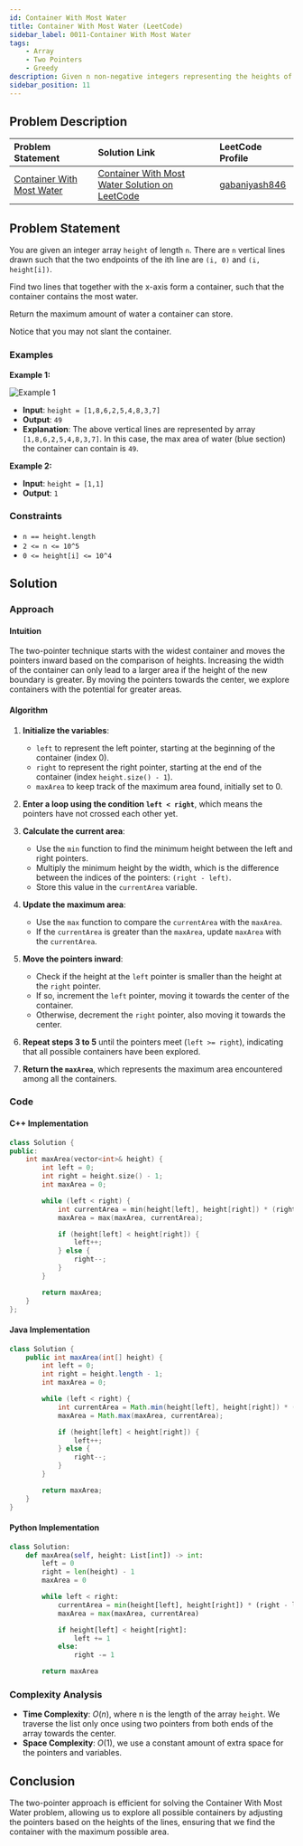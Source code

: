 ```yaml
---
id: Container With Most Water
title: Container With Most Water (LeetCode)
sidebar_label: 0011-Container With Most Water
tags:
    - Array
    - Two Pointers
    - Greedy
description: Given n non-negative integers representing the heights of vertical lines, find the two lines that together with the x-axis form a container, such that the container contains the most water.
sidebar_position: 11
---
```


## Problem Description

| Problem Statement                                                                                           | Solution Link                                                                                                                               | LeetCode Profile                                   |
| :----------------------------------------------------------------------------------------------------------- | :------------------------------------------------------------------------------------------------------------------------------------------ | :------------------------------------------------- |
| [Container With Most Water](https://leetcode.com/problems/container-with-most-water/)                       | [Container With Most Water Solution on LeetCode](https://leetcode.com/problems/container-with-most-water/solutions/3701708/best-method-c-java-python-beginner-friendly/) | [gabaniyash846](https://leetcode.com/u/gabaniyash846/) |

## Problem Statement

You are given an integer array `height` of length `n`. There are `n` vertical lines drawn such that the two endpoints of the ith line are `(i, 0)` and `(i, height[i])`.

Find two lines that together with the x-axis form a container, such that the container contains the most water.

Return the maximum amount of water a container can store.

Notice that you may not slant the container.

### Examples

**Example 1:**

![Example 1](https://s3-lc-upload.s3.amazonaws.com/uploads/2018/07/17/question_11.jpg)

- **Input**: `height = [1,8,6,2,5,4,8,3,7]`
- **Output**: `49`
- **Explanation**: The above vertical lines are represented by array `[1,8,6,2,5,4,8,3,7]`. In this case, the max area of water (blue section) the container can contain is `49`.

**Example 2:**

- **Input**: `height = [1,1]`
- **Output**: `1`

### Constraints

- `n == height.length`
- `2 <= n <= 10^5`
- `0 <= height[i] <= 10^4`

## Solution

### Approach

#### Intuition

The two-pointer technique starts with the widest container and moves the pointers inward based on the comparison of heights. Increasing the width of the container can only lead to a larger area if the height of the new boundary is greater. By moving the pointers towards the center, we explore containers with the potential for greater areas.

#### Algorithm

1. **Initialize the variables**:
    - `left` to represent the left pointer, starting at the beginning of the container (index 0).
    - `right` to represent the right pointer, starting at the end of the container (index `height.size() - 1`).
    - `maxArea` to keep track of the maximum area found, initially set to 0.

2. **Enter a loop using the condition `left < right`**, which means the pointers have not crossed each other yet.

3. **Calculate the current area**:
    - Use the `min` function to find the minimum height between the left and right pointers.
    - Multiply the minimum height by the width, which is the difference between the indices of the pointers: `(right - left)`.
    - Store this value in the `currentArea` variable.

4. **Update the maximum area**:
    - Use the `max` function to compare the `currentArea` with the `maxArea`.
    - If the `currentArea` is greater than the `maxArea`, update `maxArea` with the `currentArea`.

5. **Move the pointers inward**:
    - Check if the height at the `left` pointer is smaller than the height at the `right` pointer.
    - If so, increment the `left` pointer, moving it towards the center of the container.
    - Otherwise, decrement the `right` pointer, also moving it towards the center.

6. **Repeat steps 3 to 5** until the pointers meet (`left >= right`), indicating that all possible containers have been explored.

7. **Return the `maxArea`**, which represents the maximum area encountered among all the containers.

### Code

#### C++ Implementation

```cpp
class Solution {
public:
    int maxArea(vector<int>& height) {
        int left = 0;
        int right = height.size() - 1;
        int maxArea = 0;

        while (left < right) {
            int currentArea = min(height[left], height[right]) * (right - left);
            maxArea = max(maxArea, currentArea);

            if (height[left] < height[right]) {
                left++;
            } else {
                right--;
            }
        }

        return maxArea;
    }
};
```

#### Java Implementation

```java
class Solution {
    public int maxArea(int[] height) {
        int left = 0;
        int right = height.length - 1;
        int maxArea = 0;

        while (left < right) {
            int currentArea = Math.min(height[left], height[right]) * (right - left);
            maxArea = Math.max(maxArea, currentArea);

            if (height[left] < height[right]) {
                left++;
            } else {
                right--;
            }
        }

        return maxArea;
    }
}
```

#### Python Implementation

```python
class Solution:
    def maxArea(self, height: List[int]) -> int:
        left = 0
        right = len(height) - 1
        maxArea = 0

        while left < right:
            currentArea = min(height[left], height[right]) * (right - left)
            maxArea = max(maxArea, currentArea)

            if height[left] < height[right]:
                left += 1
            else:
                right -= 1

        return maxArea
```

### Complexity Analysis

- **Time Complexity**: $O(n)$, where n is the length of the array `height`. We traverse the list only once using two pointers from both ends of the array towards the center.
- **Space Complexity**: $O(1)$, we use a constant amount of extra space for the pointers and variables.

## Conclusion

The two-pointer approach is efficient for solving the Container With Most Water problem, allowing us to explore all possible containers by adjusting the pointers based on the heights of the lines, ensuring that we find the container with the maximum possible area.
